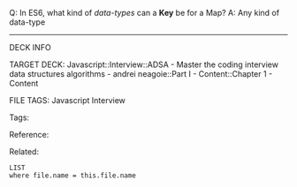 Q: In ES6, what kind of _data-types_ can a **Key** be for a Map?
A: Any kind of data-type
<!--ID: 1690026321793-->

---

DECK INFO

TARGET DECK: Javascript::Interview::ADSA - Master the coding interview data structures algorithms - andrei neagoie::Part I - Content::Chapter 1 - Content

FILE TAGS: Javascript Interview

Tags:

Reference:

Related:

```dataview
LIST
where file.name = this.file.name
```
